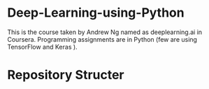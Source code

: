 # Deep-Learning-using-Python
This is the course taken by Andrew Ng named as deeplearning.ai in Coursera. 
Programming assignments are in Python (few are using TensorFlow and Keras ).
# Repository Structer
